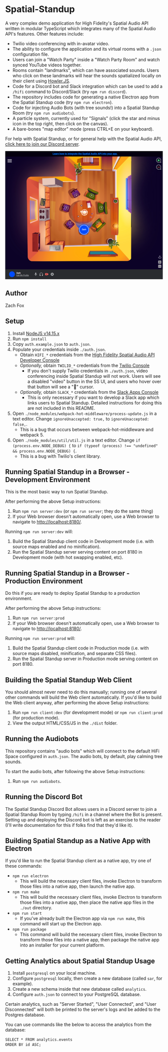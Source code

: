 # Spatial-Standup
A very complex demo application for High Fidelity's Spatial Audio API written in modular TypeScript which integrates many of the Spatial Audio API's features. Other features include:
- Twilio video conferencing with in-avatar video.
- The ability to configure the application and its virtual rooms with a `.json` configuration file.
- Users can join a "Watch Party" inside a "Watch Party Room" and watch synced YouTube videos together.
- Rooms contain "landmarks", which can have associated sounds. Users who click on these landmarks will hear the sounds spatialized locally on their client using [Howler.JS](https://howlerjs.com/).
- Code for a Discord bot and Slack integration which can be used to add a `/hifi` command to Discord/Slack (try `npm run discord`).
- The repository includes code for generating a native Electron app from the Spatial Standup code (try `npm run electron`).
- Code for injecting Audio Bots (with tree sounds!) into a Spatial Standup Room (try `npm run audiobots`).
- A particle system, currently used for "Signals" (click the star and minus icon in the top right, then click on the canvas).
- A bare-bones "map editor" mode (press CTRL+E on your keyboard).

For help with Spatial Standup, or for general help with the Spatial Audio API, [click here to join our Discord server](https://discord.gg/WwjNQx9K).

!["Spatial-Standup" Example Screenshot](./screenshot.png)

## Author
Zach Fox

## Setup
1. Install [NodeJS v14.15.x](https://nodejs.org/en/)
2. Run `npm install`
3. Copy `auth.example.json` to `auth.json`.
4. Populate your credentials inside `./auth.json`.
    - Obtain `HIFI_*` credentials from the [High Fidelity Spatial Audio API Developer Console](https://account.highfidelity.com/dev/account)
    - _Optionally,_ obtain `TWILIO_*` credentials from the [Twilio Console](https://www.twilio.com/console)
        - If you don't supply Twilio credentials in `./auth.json`, video conferencing inside Spatial Standup will not work. Users will see a disabled "video" button in the SS UI, and users who hover over that button will see a "🚫" cursor.
    - _Optionally,_ obtain `SLACK_*` credentials from the [Slack Apps Console](https://api.slack.com/apps)
        - This is only necessary if you want to develop a Slack app which links users to Spatial Standup. Detailed instructions for doing this are not included in this README.
5. Open `./node_modules/webpack-hot-middleware/process-update.js` in a text editor. Change `ignoreUnaccepted: true,` to `ignoreUnaccepted: false,`.
    - This is a bug that occurs between webpack-hot-middleware and webpack 5.
6. Open `./node_modules/util/util.js` in a text editor. Change `if (process.env.NODE_DEBUG) {` to `if (typeof (process) !== "undefined" && process.env.NODE_DEBUG) {`.
    - This is a bug with Twilio's client library.

## Running Spatial Standup in a Browser - Development Environment
This is the most basic way to run Spatial Standup.

After performing the above Setup instructions:
1. Run `npm run server:dev` (or `npm run server`; they do the same thing)
2. If your Web browser doesn't automatically open, use a Web browser to navigate to [http://localhost:8180/](http://localhost:8180/).

Running `npm run server:dev` will:
1. Build the Spatial Standup client code in Development mode (i.e. with source maps enabled and no minification).
2. Run the Spatial Standup server serving content on port 8180 in Development mode (with hot swapping enabled, etc).

## Running Spatial Standup in a Browser - Production Environment
Do this if you are ready to deploy Spatial Standup to a production environment.

After performing the above Setup instructions:
1. Run `npm run server:prod`
2. If your Web browser doesn't automatically open, use a Web browser to navigate to [http://localhost:8180/](http://localhost:8180/).

Running `npm run server:prod` will:
1. Build the Spatial Standup client code in Production mode (i.e. with source maps disabled, minification, and separate CSS files).
2. Run the Spatial Standup server in Production mode serving content on port 8180.

## Building the Spatial Standup Web Client
You should almost never need to do this manually; running one of several other commands will build the Web client automatically. If you'd like to build the Web client anyway, after performing the above Setup instructions:
1. Run `npm run client:dev` (for development mode) or `npm run client:prod` (for production mode).
2. View the output HTML/CSS/JS in the `./dist` folder.

## Running the Audiobots
This repository contains "audio bots" which will connect to the default HiFi Space configured in `auth.json`. The audio bots, by default, play calming tree sounds.

To start the audio bots, after following the above Setup instructions:
1. Run `npm run audiobots`.

## Running the Discord Bot
The Spatial Standup Discord Bot allows users in a Discord server to join a Spatial Standup Room by typing `/hifi` in a channel where the Bot is present. Setting up and deploying the Discord bot is left as an exercise to the reader (I'll write documentation for this if folks find that they'd like it).

## Building Spatial Standup as a Native App with Electron
If you'd like to run the Spatial Standup client as a native app, try one of these commands:
- `npm run electron`
    - This will build the necessary client files, invoke Electron to transform those files into a native app, then launch the native app.
- `npm run make`
    - This will build the necessary client files, invoke Electron to transform those files into a native app, then place the native app files in the `./out` directory.
- `npm run start`
    - If you've already built the Electron app via `npm run make`, this command will start up the Electron app.
- `npm run package`
    - This command will build the necessary client files, invoke Electron to transform those files into a native app, then package the native app into an installer for your current platform.

## Getting Analytics about Spatial Standup Usage
1. Install `postgresql` on your local machine.
2. Configure `postgresql` locally, then create a new database (called `sar`, for example).
3. Create a new schema inside that new database called `analytics`.
4. Configure `auth.json` to connect to your PostgreSQL database.

Certain analytics, such as "Server Started", "User Connected", and "User Disconnected" will both be printed to the server's logs and be added to the Postgres database.

You can use commands like the below to access the analytics from the database:
```
SELECT * FROM analytics.events
ORDER BY id ASC;
```
